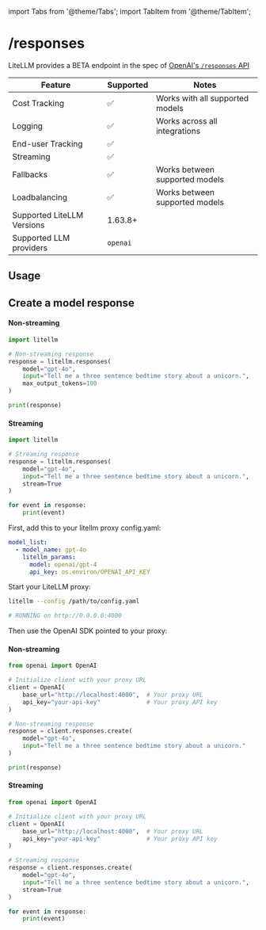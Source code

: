 import Tabs from '@theme/Tabs';
import TabItem from '@theme/TabItem';

# /responses

LiteLLM provides a BETA endpoint in the spec of [OpenAI's `/responses` API](https://platform.openai.com/docs/api-reference/responses)

| Feature | Supported | Notes |
|---------|-----------|--------|
| Cost Tracking | ✅ | Works with all supported models |
| Logging | ✅ | Works across all integrations |
| End-user Tracking | ✅ | |
| Streaming | ✅ | |
| Fallbacks | ✅ | Works between supported models |
| Loadbalancing | ✅ | Works between supported models |
| Supported LiteLLM Versions | 1.63.8+ | |
| Supported LLM providers | `openai` | |

## Usage

## Create a model response

<Tabs>
<TabItem value="litellm-sdk" label="LiteLLM SDK">

#### Non-streaming
```python
import litellm

# Non-streaming response
response = litellm.responses(
    model="gpt-4o",
    input="Tell me a three sentence bedtime story about a unicorn.",
    max_output_tokens=100
)

print(response)
```

#### Streaming
```python
import litellm

# Streaming response
response = litellm.responses(
    model="gpt-4o",
    input="Tell me a three sentence bedtime story about a unicorn.",
    stream=True
)

for event in response:
    print(event)
```

</TabItem>
<TabItem value="proxy" label="OpenAI SDK with LiteLLM Proxy">

First, add this to your litellm proxy config.yaml:
```yaml
model_list:
  - model_name: gpt-4o
    litellm_params:
      model: openai/gpt-4
      api_key: os.environ/OPENAI_API_KEY
```

Start your LiteLLM proxy:
```bash
litellm --config /path/to/config.yaml

# RUNNING on http://0.0.0.0:4000
```

Then use the OpenAI SDK pointed to your proxy:

#### Non-streaming
```python
from openai import OpenAI

# Initialize client with your proxy URL
client = OpenAI(
    base_url="http://localhost:4000",  # Your proxy URL
    api_key="your-api-key"             # Your proxy API key
)

# Non-streaming response
response = client.responses.create(
    model="gpt-4o",
    input="Tell me a three sentence bedtime story about a unicorn."
)

print(response)
```

#### Streaming
```python
from openai import OpenAI

# Initialize client with your proxy URL
client = OpenAI(
    base_url="http://localhost:4000",  # Your proxy URL
    api_key="your-api-key"             # Your proxy API key
)

# Streaming response
response = client.responses.create(
    model="gpt-4o",
    input="Tell me a three sentence bedtime story about a unicorn.",
    stream=True
)

for event in response:
    print(event)
```

</TabItem>
</Tabs>
